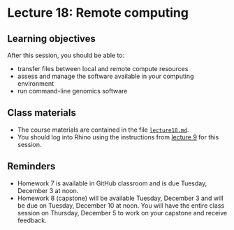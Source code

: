 # Lecture 18: Remote computing



## Learning objectives

After this session, you should be able to:
- transfer files between local and remote compute resources
- assess and manage the software available in your computing environment
- run command-line genomics software

## Class materials

- The course materials are contained in the file [`lecture18.md`](lecture18.md).
- You should log into Rhino using the instructions from [lecture 9](https://github.com/fredhutchio/tfcb_2019/tree/master/lectures/lecture09#tutorial) for this session.

## Reminders

- Homework 7 is available in GitHub classroom and is due Tuesday, December 3 at noon.
- Homework 8 (capstone) will be available Tuesday, December 3 and will be due on Tuesday, December 10 at noon. You will have the entire class session on Thursday, December 5 to work on your capstone and receive feedback.
